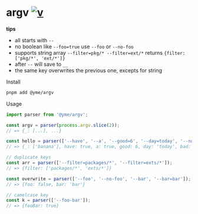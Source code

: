 # argv [![v](https://img.shields.io/npm/v/@yme/argv?color=5755d9&label=)](https://www.npmjs.com/package/@yme/argv)

**tips**

- all starts with `--`
- no boolean like `--foo=true` use `--foo` or `--no-foo`
- supports string array `--filter=pkg/* --filter=ext/*` returns `{filter: ['pkg/*', 'ext/*']}`
- after `--` will save to `__`
- the same key overwrites the previous one, excepts for string

Install

```sh
pnpm add @yme/argv
```

Usage

```js
import parser from '@yme/argv';

const argv = parser(process.argv.slice(2));
// => {_: [...], ...}

const hello = parser(['--have', '--a', '--good=6', '--day=today', '--no-bad', 'banana']);
// => {_: ['banana'], have: true, a: true, good: 6, day: 'today', bad: false}

// duplicate keys
const arr = parser(['--filter=packages/*', '--filter=exts/*']);
// => {filter: ['packages/*', 'exts/*']}

const overwrite = parser(['--foo', '--no-foo', '--bar', '--bar=bar']);
// => {foo: false, bar: 'bar'}

// camelcase key
const k = parser(['--foo-bar']);
// => {fooBar: true}
```
